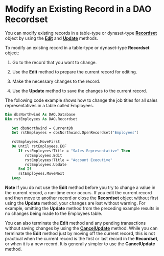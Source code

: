 
# Modify an Existing Record in a DAO Recordset

You can modify existing records in a table-type or dynaset-type  **[Recordset](http://msdn.microsoft.com/library/9774232C-E6DA-175B-FC7F-ED2AB7908FA0%28Office.15%29.aspx)** object by using the **[Edit](http://msdn.microsoft.com/library/A64D601B-F446-DA40-0020-B99110A72872%28Office.15%29.aspx)** and **[Update](http://msdn.microsoft.com/library/AAD4171A-DA95-ED72-86B3-714615EA0AC8%28Office.15%29.aspx)** methods.

To modify an existing record in a table-type or dynaset-type  **Recordset** object:

1. Go to the record that you want to change.
    
2. Use the  **Edit** method to prepare the current record for editing.
    
3. Make the necessary changes to the record.
    
4. Use the  **Update** method to save the changes to the current record.
    
The following code example shows how to change the job titles for all sales representatives in a table called Employees.



```vb
Dim dbsNorthwind As DAO.Database 
Dim rstEmployees As DAO.Recordset 
 
   Set dbsNorthwind = CurrentDb 
   Set rstEmployees = dbsNorthwind.OpenRecordset("Employees") 
 
   rstEmployees.MoveFirst 
   Do Until rstEmployees.EOF 
      If rstEmployees!Title = "Sales Representative" Then 
         rstEmployees.Edit 
         rstEmployees!Title = "Account Executive" 
         rstEmployees.Update 
      End If 
      rstEmployees.MoveNext 
   Loop 

```


 **Note**  If you do not use the  **Edit** method before you try to change a value in the current record, a run-time error occurs. If you edit the current record and then move to another record or close the **Recordset** object without first using the **Update** method, your changes are lost without warning. For example, omitting the **Update** method from the preceding example results in no changes being made to the Employees table.

You can also terminate the  **Edit** method and any pending transactions without saving changes by using the **[CancelUpdate](http://msdn.microsoft.com/library/EFC4F60B-876F-5E11-37FD-0FBBF225B15B%28Office.15%29.aspx)** method. While you can terminate the **Edit** method just by moving off the current record, this is not practical when the current record is the first or last record in the **Recordset**, or when it is a new record. It is generally simpler to use the **CancelUpdate** method.
